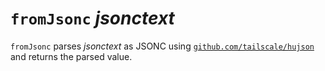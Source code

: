 # `fromJsonc` *jsonctext*

`fromJsonc` parses *jsonctext* as JSONC using
[`github.com/tailscale/hujson`](https://github.com/tailscale/hujson) and returns
the parsed value.
